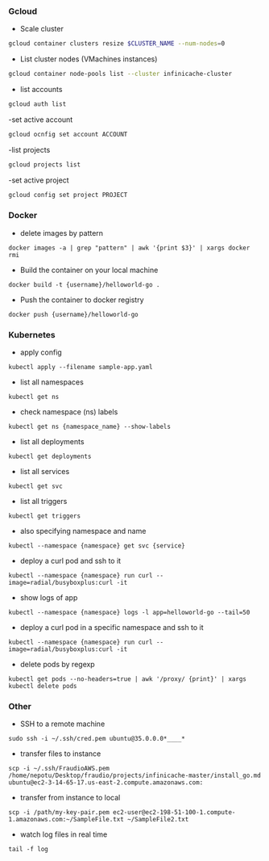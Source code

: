 ### Gcloud

- Scale cluster
```bash
gcloud container clusters resize $CLUSTER_NAME --num-nodes=0
``` 

- List cluster nodes (VMachines instances)
```bash
gcloud container node-pools list --cluster infinicache-cluster
```

- list accounts
```bash
gcloud auth list
```

-set active account
```bash
gcloud ocnfig set account ACCOUNT
```

-list projects
```bash
gcloud projects list
```

-set active project
```bash
gcloud config set project PROJECT
```

### Docker

* delete images by pattern
```
docker images -a | grep "pattern" | awk '{print $3}' | xargs docker rmi
```

* Build the container on your local machine
```
docker build -t {username}/helloworld-go .
```

* Push the container to docker registry
```
docker push {username}/helloworld-go
```


### Kubernetes 

* apply config
```
kubectl apply --filename sample-app.yaml
```

* list all namespaces
```
kubectl get ns
```

* check namespace (ns) labels
```
kubectl get ns {namespace_name} --show-labels
```

* list all deployments
```
kubectl get deployments
```

* list all services
```
kubectl get svc
```

* list all triggers
```
kubectl get triggers
```

* also specifying namespace and name
```
kubectl --namespace {namespace} get svc {service}
```

* deploy a curl pod and ssh to it
```
kubectl --namespace {namespace} run curl --image=radial/busyboxplus:curl -it
```

* show logs of app
```
kubectl --namespace {namespace} logs -l app=helloworld-go --tail=50
```

* deploy a curl pod in a specific namespace and ssh to it
```
kubectl --namespace {namespace} run curl --image=radial/busyboxplus:curl -it
```

* delete pods by regexp 
```
kubectl get pods --no-headers=true | awk '/proxy/ {print}' | xargs kubectl delete pods
```


### Other

* SSH to a remote machine
``` 
sudo ssh -i ~/.ssh/cred.pem ubuntu@35.0.0.0*____*
```

* transfer files to instance
```
scp -i ~/.ssh/FraudioAWS.pem /home/nepotu/Desktop/fraudio/projects/infinicache-master/install_go.md ubuntu@ec2-3-14-65-17.us-east-2.compute.amazonaws.com:
```

* transfer from instance to local
```
scp -i /path/my-key-pair.pem ec2-user@ec2-198-51-100-1.compute-1.amazonaws.com:~/SampleFile.txt ~/SampleFile2.txt
```

- watch log files in real time
```shell script
tail -f log
```

